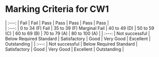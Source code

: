 


# Marking Criteria for CW1 


| :---:  | Fail            | Fail                      | Pass         | Pass      | Pass      | Pass      | Pass        |  
| :---:  | 0 to 34 (F) Fail | 35 to 39 (F) Marginal Fail | 40 to 49 (D)    | 50 to 59 (C) | 60 to 69 (B) | 70 to 79 (A) | 80 to 100 (A) |
| :---:  | Not successful  | Below Required Standard   | Satisfactory | Good      | Very Good | Excellent | Outstanding |
| :---:  | Not successful  | Below Required Standard   | Satisfactory | Good      | Very Good | Excellent | Outstanding |

